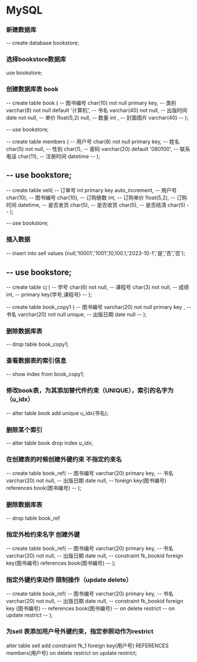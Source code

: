 # MySQL
### 新建数据库
-- create database bookstore;

### 选择bookstore数据库
use bookstore;

### 创建数据库表 book
-- create table book (
-- 	图书编号 char(10) not null primary key,
-- 	类别 varchar(8) not null default '计算机',
-- 	书名 varchar(40) not null,
-- 	出版时间 date not null,
-- 	单价 float(5,2) null,
-- 	数量 int ,
-- 	封面图片 varchar(40)
-- );


-- use bookstore;

-- create table members (
-- 	用户号 char(8) not null primary key,
-- 	姓名 char(5) not null,
-- 	性别 char(1),
-- 	密码 varchar(20) default '080100',
-- 	联系电话 char(11),
-- 	注册时间 datetime
-- );

-- use bookstore;
-- 
-- create table sell(
-- 	订单号 int primary key auto_increment,
-- 	用户号 char(10),
-- 	图书编号 char(10),
-- 	订购册数 int,
-- 	订购单价 float(5,2),
-- 	订购时间 datetime,
-- 	是否发货 char(5),
-- 	是否收货 char(5),
-- 	是否结清 char(5)
-- );


-- use bookstore;

### 插入数据
-- insert into sell values (null,'10001','1001',10,100.1,'2023-10-1','是','否','否');

-- use bookstore;
-- 
-- create table cj (
-- 	学号 char(6) not null,
-- 	课程号 char(3) not null,
-- 	成绩 int,
-- 	primary key(学号,课程号)
-- );

-- create table book_copy1 (
-- 	图书编号 varchar(20) not null primary key , 
-- 	书名 varchar(20) not null unique,
-- 	出版日期 date null
-- );


### 删除数据库表

-- drop table book_copy1;

### 查看数据表的索引信息
-- show index from book_copy1;

### 修改book表，为其添加替代件约束（UNIQUE），索引的名字为（u_idx）
-- alter table book add unique u_idx(书名);


### 删除某个索引
-- alter table book drop index u_idx;

### 在创建表的时候创建外键约束 不指定约束名
-- create table book_ref(
-- 	图书编号 varchar(20) primary key,
-- 	书名 varchar(20) not null,
-- 	出版日期 date null,
-- 	foreign key(图书编号)	references book(图书编号)
-- );


### 删除数据库表
-- drop table book_ref

### 指定外检约束名字 创建外键
-- create table book_ref(
-- 	图书编号 varchar(20) primary key,
-- 	书名 varchar(20) not null,
-- 	出版日期 date null,
-- 	constraint fk_bookid foreign key(图书编号)	references book(图书编号)
-- );

### 指定外键约束动作 限制操作（update delete）
-- create table book_ref(
-- 	图书编号 varchar(20) primary key,
-- 	书名 varchar(20) not null,
-- 	出版日期 date null,
-- 	constraint fk_bookid foreign key (图书编号)
-- 		references book(图书编号)
-- 		on delete restrict
-- 		on update restrict
-- );


### 为sell 表添加用户号外键约束，指定参照动作为restrict

alter table sell add constraint fk_1 foreign key(用户号)
	REFERENCES members(用户号) on delete restrict on update restrict;






